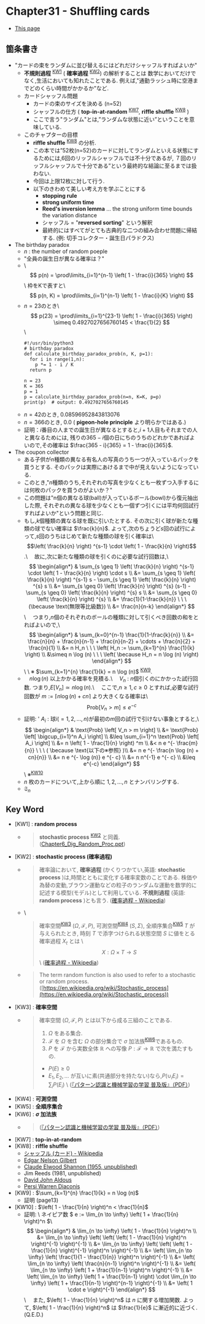 <!-- ================================================================================ -->
<!-- ==========================  mathjax  =========================================== -->
<script type="text/x-mathjax-config">
  MathJax.Hub.Config({
    tex2jax: {
      inlineMath: [ ['$','$'], ["\\(","\\)"] ],
      processEscapes: true
    }
  });
</script>
<!--
  Mathjax inline mode not rendering - TeX - LaTeX Stack Exchange
  https://tex.stackexchange.com/questions/27633/mathjax-inline-mode-not-rendering
-->

<script type="text/javascript" async
  src="https://cdnjs.cloudflare.com/ajax/libs/mathjax/2.7.5/MathJax.js?config=TeX-MML-AM_CHTML">
</script>
<!-- ================================================================================ -->


# Chapter31 - Shuffling cards

- [This page](./ch31_Shuffling_cards.md)

## 箇条書き

- "カードの束をランダムに並び替えるにはどれだけシャッフルすればよいか"
  - __不規則過程__ <sup>[KW1](#fnkw1)</sup> ( __確率過程__ <sup>[KW2](#fnkw2)</sup>) の解析することは
    数学においてだけでなく,生活においても知れたことである.
    例えば,"通勤ラッシュ時に空港までどのくらい時間がかかるか"など.
  - カードシャッフル問題
    - カードの束のサイズを決める (n=52)
    - シャッフルの仕方 ( __top-in-at-random__ <sup>[KW7](#fnkw7)</sup>, __riffle shuffle__ <sup>[KW8](#fnkw8)</sup> )
    - ここで言う"ランダム"とは,”ランダムな状態に近い”ということを意味している.
  - このチャプターの目標
    - __riffle shuffle__ <sup>[KW8](#fnkw8)</sup> の分析.
    - この本では”52枚(n=52)のカードに対してランダムといえる状態にするためには,6回のリッフルシャッフルでは不十分であるが,
      ７回のリッフルシャッフルで十分である”という最終的な結論に至るまでは扱わない.
    - 今回は上限12枚に対して行う.
    - 以下のきわめて美しい考え方を学ぶことにする
      - __stopping rule__
      - __strong uniform time__
      - __Reed's inversion lemma__ ... the strong uniform time bounds the variation distance
      - シャッフル = "__reversed sorting__" という解釈
      - 最終的にはすべてがとても古典的な二つの組み合わせ問題に帰結する. (例: 切手コレクター・誕生日パラドクス)
- The birthday paradox
  - $n$ : the number of random poeple
  - "全員の誕生日が異なる確率は？"
  - \\
    $$ p(n) = \prod\limits_{i=1}^{n-1} \left( 1 - \frac{i}{365} \right) $$\\
    枠をKで表すと\\
    $$ p(n, K) = \prod\limits_{i=1}^{n-1} \left( 1 - \frac{i}{K} \right) $$
  - $n=23$のとき\\
    $$ p(23) = \prod\limits_{i=1}^{23-1} \left( 1 - \frac{i}{365} \right) \simeq 0.4927027656760145 < \frac{1}{2} $$\\
    ```
    #!/usr/bin/python3
    # birthday paradox
    def calculate_birthday_paradox_prob(n, K, p=1):
      for i in range(1,n):
        p *= 1 - i / K
      return p
    
    n = 23
    K = 365
    p = 1
    p = calculate_birthday_paradox_prob(n=n, K=K, p=p)
    print(p)  # output: 0.4927027656760145
    ```
  - $n=42$のとき, $0.08596952843813076$
  - $n=366$のとき, $0.0$ ( __pigeon-hole principle__ より明らかではある.)
  - 証明：$i$番目の人までの誕生日が異なるとすると,$i+1$人目もそれまでの人と異なるためには,
    残りの$365-i$個の日にちのうちのどれかであればよいので,その確率は $\frac{365 - i}{365} = 1 - \frac{i}{365}$.
- The coupon collector
  - ある子供が$n$種類の異なる有名人の写真のうち一つが入っているパックを買うとする. そのパックは実際にあけるまで中が見えないようになっている.
  - このとき,"$n$種類のうち,それぞれの写真を少なくとも一枚ずつ入手するには何枚のパックを買うのがよいか？"
  - この問題は"n個の異なる球(ball)が入っているボール(bowl)から復元抽出した際,
    それぞれの異なる球を少なくとも一個ずつ引くには平均何回試行すればよいか"という問題と同じ.
  - もし,$k$個種類の異なる球を既に引いたとする. その次に引く球が新たな種類の球でない確率は $\frac{k}{n}$. 
    よって,次のちょうど$s$回の試行によって,$s$回のうちはじめて新たな種類の球を引く確率は\\
    $$\left( \frac{k}{n} \right) ^{s-1} \cdot \left( 1 - \frac{k}{n} \right)$$.\\
    　故に,次に新たな種類の球を引くのに必要な試行回数は,\\
    $$ \begin{align*}
    & \sum_{s \geq 1} \left( \frac{k}{n} \right) ^{s-1} \cdot \left( 1 - \frac{k}{n} \right) \cdot s \\
      &= \sum_{s \geq 1} \left( \frac{k}{n} \right) ^{s-1} s - \sum_{s \geq 1} \left( \frac{k}{n} \right) ^{s} s \\
      &= \sum_{s \geq 0} \left( \frac{k}{n} \right) ^{s} (s-1) - \sum_{s \geq 0} \left( \frac{k}{n} \right) ^{s} s \\
      &= \sum_{s \geq 0} \left( \frac{k}{n} \right) ^{s} \\
      &= \frac{1}{1-\frac{k}{n}} \ \ \ (\because \text{無限等比級数}) \\
      &= \frac{n}{n-k}
    \end{align*} $$ \\
    　つまり,$n$個のそれぞれのボールの種類に対して引くべき回数の和をとればよいので,\\
    $$ \begin{align*}
    & \sum_{k=0}^{n-1} \frac{1}{1-\frac{k}{n}} \\
      &= \frac{n}{n} + \frac{n}{n-1} + \frac{n}{n-2} + \cdots + \frac{n}{2} + \frac{n}{1} \\
      &= n H_n \ \ \ \left( H_n := \sum_{k=1}^{n} \frac{1}{k} \right) \\
      &\simeq n \log (n) \ \ \ \left( \because H_n = n \log (n) \right)
    \end{align*} $$ \\
    \\
    ※ $\sum_{k=1}^{n} \frac{1}{k} = n \log (n)$ <sup>[KW9](#fnkw9)</sup>.
  - 　$n \log (n)$ 以上かかる確率を見積る.\\
    　$V_n$ : $n$個引くのにかかった試行回数. つまり,$E[V_n] \simeq n \log (n)$.\\
    　ここで,$n \geq 1, c \geq 0$ とすれば,必要な試行回数が $m := \lceil n \log (n) + cn \rceil$ より大きくなる確率は\\
    $$ \text{Prob} \left[ V_n > m \right] \leq e^{-c}$$
  - 証明: \'
    $A_i$ : 球$i(=1, 2, \ldots, n)$が最初の$m$回の試行で引けない事象とすると,\\
    $$ \begin{align*}
    & \text{Prob} \left[ V_n > m \right] \\
      &= \text{Prob} \left[ \bigcup_{i=1}^n A_i \right] \\
      &\leq \sum_{i=1}^n \text{Prob} \left[ A_i \right] \\
      &= n \left( 1 - \frac{1}{n} \right) ^m \\
      &< n e ^{- \frac{m}{n}} \ \ \ ( \because \text{以下の※参照} )\\
      &= n e ^{- \frac{n \log (n) + cn}{n}} \\
      &= n e ^{- \log (n)} e ^{- c} \\
      &= n n^{-1} e ^{- c} \\
      &\leq e^{-c}
    \end{align*} $$ \\
    ※<sup>[KW10](#fnkw10)</sup>
  - $n$ 枚のカードについて,上から順に $1, 2, \ldots, n$ とナンバリングする.
  - ${\mathfrak S}_n$


## Key Word

- <span id="fnkw1">[KW1]</span> : __random process__
  - > __stochastic process__ <sup>[KW2](#fnkw2)</sup> と同義. 
    ([Chapter6_Dig_Random_Proc.ppt](https://web.sonoma.edu/users/f/farahman/sonoma/courses/ces540/lectures/Chapter6_Dig_Random_Proc.pdf))
- <span id="fnkw2">[KW2]</span> : __stochastic process (確率過程)__
  - > 確率論において, __確率過程__ (かくりつかてい,英語: __stochastic process__ )は,時間とともに変化する確率変数のことである.
     株価や為替の変動,ブラウン運動などの粒子のランダムな運動を数学的に記述する模型(モデル)として利用している. 
     __不規則過程__ (英語: __random process__ )とも言う. 
    ([確率過程 - Wikipedia](https://ja.wikipedia.org/wiki/%E7%A2%BA%E7%8E%87%E9%81%8E%E7%A8%8B))
  - \\
    > 確率空間<sup>[KW3](#fnkw3)</sup> $( \Omega, {\mathcal F}, P )$, 
    可測空間<sup>[KW4](#fnkw4)</sup> $(S, \Sigma)$, 全順序集合<sup>[KW5](#fnkw5)</sup> $T$ が与えられたとき,
    時刻 $T$ で添字つけられる状態空間 $S$ に値をとる確率過程 $X_t$ とは \\
    $$ X: \Omega \times T \rightarrow S $$ \\
    ([確率過程 - Wikipedia](https://ja.wikipedia.org/wiki/%E7%A2%BA%E7%8E%87%E9%81%8E%E7%A8%8B))
  - > The term random function is also used to refer to a stochastic or random process. 
    ([https://en.wikipedia.org/wiki/Stochastic_process](https://en.wikipedia.org/wiki/Stochastic_process))
- <span id="fnkw3">[KW3]</span> : __確率空間__
  - > 確率空間 $( \Omega, {\mathcal F}, P )$ とは以下から成る三組のことである.
    >
    > 1. $\Omega$ をある集合.
    > 1. ${\mathcal F}$ を $\Omega$ を含む $\Omega$ の部分集合で $\sigma$ 加法族<sup>[KW6](#fnkw6)</sup>であるもの.
    > 1. $P$ を ${\mathcal F}$ から実数全体 ${\mathbb R}$ への写像 $P: {\mathcal F} \rightarrow {\mathbb R}$ で次を満たすもの.
    >   - $P(E) \geq 0$
    >   - $E_1, E_2, \ldots$ が互いに素(共通部分を持たない)なら,$P( \cup_i E_i ) = \sum_i P(E_i)$
    > \\
    > ([『パターン認識と機械学習の学習 普及版』（PDF）](https://herumi.github.io/prml/))
- <span id="fnkw4">[KW4]</span> : __可測空間__
- <span id="fnkw5">[KW5]</span> : __全順序集合__
- <span id="fnkw6">[KW6]</span> : __$\sigma$ 加法族__
  - > ([『パターン認識と機械学習の学習 普及版』（PDF）](https://herumi.github.io/prml/))
- <span id="fnkw7">[KW7]</span> : __top-in-at-random__
- <span id="fnkw8">[KW8]</span> : __riffle shuffle__
  - [シャッフル (カード) - Wikipedia](https://ja.wikipedia.org/wiki/%E3%82%B7%E3%83%A3%E3%83%83%E3%83%95%E3%83%AB_(%E3%82%AB%E3%83%BC%E3%83%89)#%E3%83%AA%E3%83%95%E3%83%AB%E3%82%B7%E3%83%A3%E3%83%83%E3%83%95%E3%83%AB)
  - [Edgar Nelson Gilbert](https://en.wikipedia.org/wiki/Edgar_Gilbert) 
  - [Claude Elwood Shannon (1955, unpublished)](https://en.wikipedia.org/wiki/Claude_Shannon)
  - Jim Reeds (1981, unpublished)
  - [David John Aldous](https://en.wikipedia.org/wiki/David_Aldous)
  - [Persi Warren Diaconis](https://en.wikipedia.org/wiki/Persi_Diaconis)
- <span id="fnkw9">[KW9]</span> : $\sum_{k=1}^{n} \frac{1}{k} = n \log (n)$
  - 証明 (page13)
- <span id="fnkw10">[KW10]</span> : $\left( 1 - \frac{1}{n} \right)^n < \frac{1}{n}$
  - 証明: \\
    ネイピア数 $ e := \lim_{n \to \infty} \left( 1 + \frac{1}{n} \right)^n $\\
    $$ \begin{align*}
    & \lim_{n \to \infty} \left( 1 - \frac{1}{n} \right)^n \\
      &= \lim_{n \to \infty} \left( \left( \left( 1 - \frac{1}{n} \right)^n \right)^{-1} \right)^{-1} \\
      &= \lim_{n \to \infty} \left( \left( \left( 1 - \frac{1}{n} \right)^{-1} \right)^n \right)^{-1} \\
      &= \left( \lim_{n \to \infty} \left( \frac{1}{1 - \frac{1}{n}} \right)^n \right)^{-1} \\
      &= \left( \lim_{n \to \infty} \left( \frac{n}{n-1} \right)^n \right)^{-1} \\
      &= \left( \lim_{n \to \infty} \left( 1 + \frac{1}{n-1} \right)^n \right)^{-1} \\
      &= \left( \lim_{n \to \infty} \left( 1 + \frac{1}{n-1} \right) 
        \cdot \lim_{n \to \infty} \left( 1 + \frac{1}{n-1} \right)^{n-1} \right)^{-1} \\
      &= \left( 1 \cdot e \right)^{-1}
    \end{align*} $$ \\
    　また, $\left( 1 - \frac{1}{n} \right)^n$ は $n$ に関する増加関数. 
    よって, $\left( 1 - \frac{1}{n} \right)^n$ は $\frac{1}{e}$ に漸近的に近づく.(Q.E.D.)



